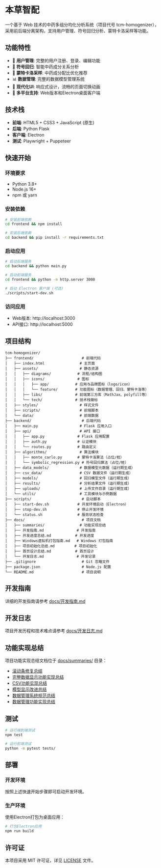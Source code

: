 # 本草智配

一个基于 Web 技术的中药多组分均化分析系统（项目代号 tcm-homogenizer），采用前后端分离架构，支持用户管理、符号回归分析、蒙特卡洛采样等功能。

## 功能特性

- 🔐 **用户管理**: 完整的用户注册、登录、编辑功能
- 🧬 **符号回归**: 智能中药成分关系分析
- 🎲 **蒙特卡洛采样**: 中药成分配比优化推荐
- 📊 **数据管理**: 完整的数据模型管理系统
- 🎨 **现代化UI**: 响应式设计，流畅的页面切换动画
- 📱 **多平台支持**: Web版本和Electron桌面客户端

## 技术栈

- **前端**: HTML5 + CSS3 + JavaScript (原生)
- **后端**: Python Flask
- **客户端**: Electron
- **测试**: Playwright + Puppeteer

## 快速开始

### 环境要求

- Python 3.8+
- Node.js 16+
- npm 或 yarn

### 安装依赖

```bash
# 安装前端依赖
cd frontend && npm install

# 安装后端依赖
cd backend && pip install -r requirements.txt
```

### 启动应用

```bash
# 启动后端服务
cd backend && python main.py

# 启动前端服务
cd frontend && python -m http.server 3000

# 启动 Electron 客户端 (可选)
./scripts/start-dev.sh
```

### 访问应用

- Web版本: http://localhost:3000
- API接口: http://localhost:5000

## 项目结构

```
tcm-homogenizer/
├── frontend/                      # 前端代码
│   ├── index.html                # 主页面
│   ├── assets/                   # 静态资源
│   │   ├── diagrams/            # 流程/结构图
│   │   ├── icons/               # 图标
│   │   │   ├── app/            # 应用与品牌图标（logo/icon）
│   │   │   └── feature/        # 功能图标（数据管理、回归、蒙特卡洛等）
│   │   ├── libs/               # 前端第三方库（MathJax、polyfill等）
│   │   └── tech/               # 技术栈徽标
│   ├── styles/                   # 样式文件
│   ├── scripts/                  # 前端脚本
│   └── data/                     # 前端数据
├── backend/                       # 后端代码
│   ├── main.py                   # Flask 应用入口
│   ├── api/                      # API 接口
│   │   ├── app.py               # Flask 应用配置
│   │   ├── auth.py              # 认证模块
│   │   └── routes.py            # 路由定义
│   ├── algorithms/               # 算法模块
│   │   ├── monte_carlo.py       # 蒙特卡洛算法（占位/桩）
│   │   └── symbolic_regression.py # 符号回归算法（占位/桩）
│   ├── data_models/              # 数据模型元数据（运行期生成）
│   ├── csv_data/                 # CSV 数据文件（运行期生成）
│   ├── models/                   # 回归模型文件（运行期生成）
│   ├── results/                  # 分析结果文件（运行期生成）
│   ├── uploads/                  # 上传文件目录（运行期生成）
│   └── utils/                    # 工具模块与示例数据
├── scripts/                       # 启动脚本
│   ├── start-dev.sh             # 开发环境启动（Electron）
│   ├── stop-dev.sh              # 停止开发环境
│   └── status.sh                # 服务状态检查
├── docs/                          # 项目文档
│   ├── summaries/                # 功能实现总结
│   ├── 开发指南.md               # 开发指南
│   ├── 开发进度总结.md           # 开发进度
│   ├── Windows虚拟机打包指南.md   # Windows 打包指南
│   ├── 项目初始化总结.md         # 项目初始化
│   ├── 首页设计总结.md           # 首页设计
│   └── 开发日志.md               # 开发记录
├── .gitignore                     # Git 忽略文件
├── package.json                   # Node.js 配置
└── README.md                      # 项目说明
```

## 开发指南

详细的开发指南请参考 [docs/开发指南.md](docs/开发指南.md)

## 开发日志

项目开发历程和技术难点请参考 [docs/开发日志.md](docs/开发日志.md)

## 功能实现总结

项目功能实现总结文档位于 [docs/summaries/](docs/summaries/) 目录：

- [滚动条修复总结](docs/summaries/滚动条修复总结.md)
- [完整数据显示功能实现总结](docs/summaries/完整数据显示功能实现总结.md)
- [CSV功能实现总结](docs/summaries/CSV功能实现总结.md)
- [模型显示改进总结](docs/summaries/模型显示改进总结.md)
- [数据管理系统规范总结](docs/summaries/数据管理系统规范总结.md)
- [数据管理功能实现总结](docs/summaries/数据管理功能实现总结.md)

## 测试

```bash
# 运行端到端测试
npm test

# 运行前端测试
python -m pytest tests/
```

## 部署

### 开发环境
按照上述快速开始步骤即可启动开发环境。

### 生产环境
使用Electron打包为桌面应用：

```bash
# 打包Electron应用
npm run build
```

## 许可证

本项目采用 MIT 许可证，详见 [LICENSE](LICENSE) 文件。 